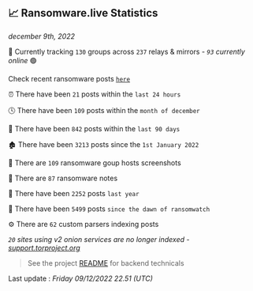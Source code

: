 
## 📈 Ransomware.live Statistics
_december 9th, 2022_

🔎 Currently tracking `130` groups across `237` relays & mirrors - _`93` currently online_ 🟢

Check recent ransomware posts [`here`](recentposts.md)


⏰ There have been `21` posts within the `last 24 hours`

🕓 There have been `109` posts within the `month of december`

📅 There have been `842` posts within the `last 90 days`

🏚 There have been `3213` posts since the `1st January 2022`

📸 There are `109` ransomware goup hosts screenshots

📝 There are `87` ransomware notes

🚀 There have been `2252` posts `last year`

🐣 There have been `5499` posts `since the dawn of ransomwatch`

⚙️ There are `62` custom parsers indexing posts

_`20` sites using v2 onion services are no longer indexed - [support.torproject.org](https://support.torproject.org/onionservices/v2-deprecation/)_

> See the project [README](https://github.com/jmousqueton/ransomwatch#readme) for backend technicals



Last update : _Friday 09/12/2022 22.51 (UTC)_

